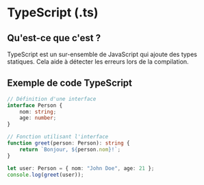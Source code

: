 # TypeScript (.ts)

## Qu'est-ce que c'est ?
TypeScript est un sur-ensemble de JavaScript qui ajoute des types statiques. Cela aide à détecter les erreurs lors de la compilation.

## Exemple de code TypeScript

```typescript
// Définition d'une interface
interface Person {
    nom: string;
    age: number;
}

// Fonction utilisant l'interface
function greet(person: Person): string {
    return `Bonjour, ${person.nom}!`;
}

let user: Person = { nom: "John Doe", age: 21 };
console.log(greet(user));
